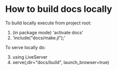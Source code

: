# How to build docs locally

To build locally execute from project root:

1. (in package mode) 'activate docs'
2. 'include("docs/make.jl");'

To serve locally do:

3. using LiveServer
4. serve(;dir="docs/build", launch_browser=true)
